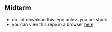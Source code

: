 ## Midterm

- do not download this repo unless you are stuck
- you can view this repo in a browser [here](http://oit2.scps.nyu.edu/~devereld/midterm/#cuisines)
